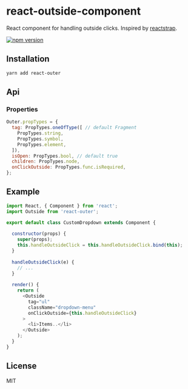 # react-outside-component
React component for handling outside clicks. Inspired by [reactstrap](https://github.com/reactstrap/reactstrap). 

[![npm version](https://img.shields.io/npm/v/react-outer.svg?style=flat-square)](https://www.npmjs.com/package/react-outer)

## Installation

```sh
yarn add react-outer
```

## Api

### Properties

```js
Outer.propTypes = {
  tag: PropTypes.oneOfType([ // default Fragment
    PropTypes.string,
    PropTypes.symbol,
    PropTypes.element,
  ]),
  isOpen: PropTypes.bool, // default true
  children: PropTypes.node,
  onClickOutside: PropTypes.func.isRequired,
};
```

## Example

```js
import React, { Component } from 'react';
import Outside from 'react-outer';

export default class CustomDropdown extends Component {
    
  constructor(props) {
    super(props);
    this.handleOutsideClick = this.handleOutsideClick.bind(this);
  }
  
  handleOutsideClick(e) {
    // ...
  }
  
  render() {
    return (
      <Outside
        tag="ul"
        className="dropdown-menu"
        onClickOutside={this.handleOutsideClick}
      >
        <li>Items..</li>
      </Outside>
    );
  }
}
``` 

## License

MIT
